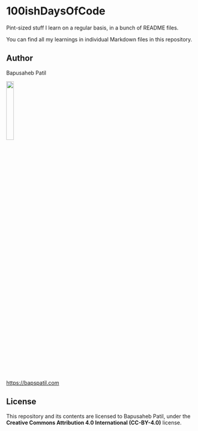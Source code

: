 
# 100ishDaysOfCode

Pint-sized stuff I learn on a regular basis, in a bunch of README files.

You can find all my learnings in individual Markdown files in this repository.

## Author

Bapusaheb Patil

<img src="https://github.com/bapspatil.png" width="20%">

https://bapspatil.com

## License

This repository and its contents are licensed to Bapusaheb Patil, under the **Creative Commons Attribution 4.0 International (CC-BY-4.0)** license.
